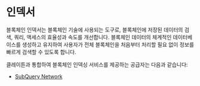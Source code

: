 # 인덱서

블록체인 인덱서는 블록체인 기술에 사용되는 도구로, 블록체인에 저장된 데이터의 검색, 쿼리, 액세스의 효율성과 속도를 개선합니다. 블록체인 데이터의 체계적인 데이터베이스를 생성하고 유지하여 사용자가 전체 블록체인을 처음부터 처리할 필요 없이 정보를 빠르게 검색할 수 있도록 합니다.

클레이튼과 통합하여 블록체인 인덱싱 서비스를 제공하는 공급자는 다음과 같습니다:

* [SubQuery Network](https://academy.subquery.network/)
